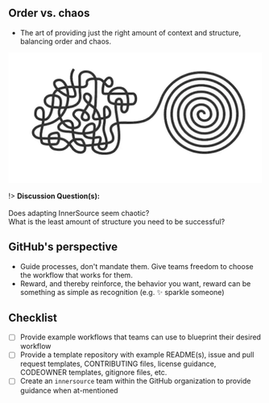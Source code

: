 ## Order vs. chaos

- The art of providing just the right amount of context and structure, balancing order and chaos.

![logo](images/order-chaos.png)

!> **Discussion Question(s):** <br><br>Does adapting InnerSource seem chaotic?<br>What is the least amount of structure you need to be successful?



## GitHub's perspective

- Guide processes, don't mandate them. Give teams freedom to choose the workflow that works for them.
- Reward, and thereby reinforce, the behavior you want, reward can be something as simple as recognition (e.g. :sparkles: sparkle someone)



## Checklist

- [ ] Provide example workflows that teams can use to blueprint their desired workflow
- [ ] Provide a template repository with example README(s), issue and pull request templates, CONTRIBUTING files, license guidance, CODEOWNER templates, gitignore files, etc.
- [ ] Create an `innersource` team within the GitHub organization to provide guidance when at-mentioned
